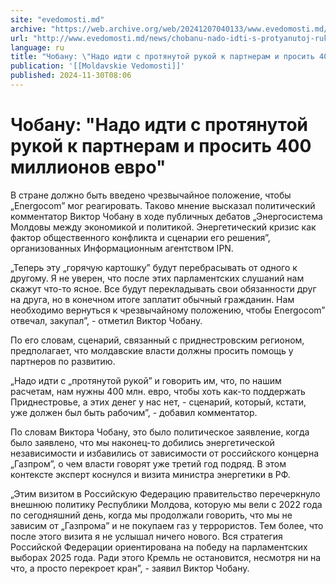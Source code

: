 ```yaml
---
site: "evedomosti.md"
archive: "https://web.archive.org/web/20241207040133/www.evedomosti.md/news/chobanu-nado-idti-s-protyanutoj-rukoj-k-partneram-i-prosit-4"
url: "http://www.evedomosti.md/news/chobanu-nado-idti-s-protyanutoj-rukoj-k-partneram-i-prosit-4"
language: ru
title: "Чобану: \"Надо идти с протянутой рукой к партнерам и просить 400 миллионов евро\""
publication: '[[Moldavskie Vedomosti]]'
published: 2024-11-30T08:06
---
```


# Чобану: "Надо идти с протянутой рукой к партнерам и просить 400 миллионов евро"

В стране должно быть введено чрезвычайное положение, чтобы „Energocom” мог реагировать. Таково мнение высказал политический комментатор Виктор Чобану в ходе публичных дебатов „Энергосистема Молдовы между экономикой и политикой. Энергетический кризис как фактор общественного конфликта и сценарии его решения”, организованных Информационным агентством IPN.

„Теперь эту „горячую картошку” будут перебрасывать от одного к другому. Я не уверен, что после этих парламентских слушаний нам скажут что-то ясное. Все будут перекладывать свои обязанности друг на друга, но в конечном итоге заплатит обычный гражданин. Нам необходимо вернуться к чрезвычайному положению, чтобы Energocom” отвечал, закупал”, - отметил Виктор Чобану.

По его словам, сценарий, связанный с приднестровским регионом, предполагает, что молдавские власти должны просить помощь у партнеров по развитию.

„Надо идти с „протянутой рукой” и говорить им, что, по нашим расчетам, нам нужны 400 млн. евро, чтобы хоть как-то поддержать Приднестровье, а этих денег у нас нет, - сценарий, который, кстати, уже должен был быть рабочим”, - добавил комментатор.

По словам Виктора Чобану, это было политическое заявление, когда было заявлено, что мы наконец-то добились энергетической независимости и избавились от зависимости от российского концерна „Газпром”, о чем власти говорят уже третий год подряд. В этом контексте эксперт коснулся и визита министра энергетики в РФ.

„Этим визитом в Российскую Федерацию правительство перечеркнуло внешнюю политику Республики Молдова, которую мы вели с 2022 года по сегодняшний день, когда мы продолжали говорить, что мы не зависим от „Газпрома” и не покупаем газ у террористов. Тем более, что после этого визита я не услышал ничего нового. Вся стратегия Российской Федерации ориентирована на победу на парламентских выборах 2025 года. Ради этого Кремль не остановится, несмотря ни на что, а просто перекроет кран”, - заявил Виктор Чобану.